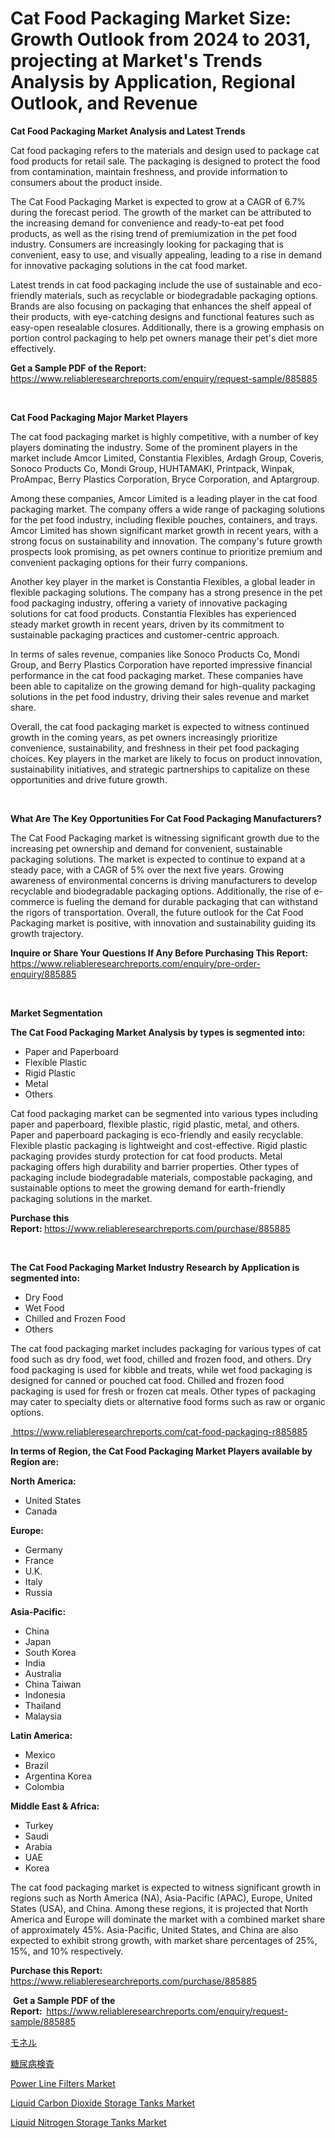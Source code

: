 <p><h1>Cat Food Packaging Market Size: Growth Outlook from 2024 to 2031, projecting at Market's Trends Analysis by Application, Regional Outlook, and Revenue</h1></p><p><strong>Cat Food Packaging Market Analysis and Latest Trends</strong></p>
<p><p>Cat food packaging refers to the materials and design used to package cat food products for retail sale. The packaging is designed to protect the food from contamination, maintain freshness, and provide information to consumers about the product inside.</p><p>The Cat Food Packaging Market is expected to grow at a CAGR of 6.7% during the forecast period. The growth of the market can be attributed to the increasing demand for convenience and ready-to-eat pet food products, as well as the rising trend of premiumization in the pet food industry. Consumers are increasingly looking for packaging that is convenient, easy to use, and visually appealing, leading to a rise in demand for innovative packaging solutions in the cat food market.</p><p>Latest trends in cat food packaging include the use of sustainable and eco-friendly materials, such as recyclable or biodegradable packaging options. Brands are also focusing on packaging that enhances the shelf appeal of their products, with eye-catching designs and functional features such as easy-open resealable closures. Additionally, there is a growing emphasis on portion control packaging to help pet owners manage their pet's diet more effectively.</p></p>
<p><strong>Get a Sample PDF of the Report:&nbsp;</strong> <a href="https://www.reliableresearchreports.com/enquiry/request-sample/885885">https://www.reliableresearchreports.com/enquiry/request-sample/885885</a></p>
<p>&nbsp;</p>
<p><strong>Cat Food Packaging Major Market Players</strong></p>
<p><p>The cat food packaging market is highly competitive, with a number of key players dominating the industry. Some of the prominent players in the market include Amcor Limited, Constantia Flexibles, Ardagh Group, Coveris, Sonoco Products Co, Mondi Group, HUHTAMAKI, Printpack, Winpak, ProAmpac, Berry Plastics Corporation, Bryce Corporation, and Aptargroup.</p><p>Among these companies, Amcor Limited is a leading player in the cat food packaging market. The company offers a wide range of packaging solutions for the pet food industry, including flexible pouches, containers, and trays. Amcor Limited has shown significant market growth in recent years, with a strong focus on sustainability and innovation. The company's future growth prospects look promising, as pet owners continue to prioritize premium and convenient packaging options for their furry companions.</p><p>Another key player in the market is Constantia Flexibles, a global leader in flexible packaging solutions. The company has a strong presence in the pet food packaging industry, offering a variety of innovative packaging solutions for cat food products. Constantia Flexibles has experienced steady market growth in recent years, driven by its commitment to sustainable packaging practices and customer-centric approach.</p><p>In terms of sales revenue, companies like Sonoco Products Co, Mondi Group, and Berry Plastics Corporation have reported impressive financial performance in the cat food packaging market. These companies have been able to capitalize on the growing demand for high-quality packaging solutions in the pet food industry, driving their sales revenue and market share.</p><p>Overall, the cat food packaging market is expected to witness continued growth in the coming years, as pet owners increasingly prioritize convenience, sustainability, and freshness in their pet food packaging choices. Key players in the market are likely to focus on product innovation, sustainability initiatives, and strategic partnerships to capitalize on these opportunities and drive future growth.</p></p>
<p>&nbsp;</p>
<p><strong>What Are The Key Opportunities For Cat Food Packaging Manufacturers?</strong></p>
<p><p>The Cat Food Packaging market is witnessing significant growth due to the increasing pet ownership and demand for convenient, sustainable packaging solutions. The market is expected to continue to expand at a steady pace, with a CAGR of 5% over the next five years. Growing awareness of environmental concerns is driving manufacturers to develop recyclable and biodegradable packaging options. Additionally, the rise of e-commerce is fueling the demand for durable packaging that can withstand the rigors of transportation. Overall, the future outlook for the Cat Food Packaging market is positive, with innovation and sustainability guiding its growth trajectory.</p></p>
<p><strong>Inquire or Share Your Questions If Any Before Purchasing This Report:</strong> <a href="https://www.reliableresearchreports.com/enquiry/pre-order-enquiry/885885">https://www.reliableresearchreports.com/enquiry/pre-order-enquiry/885885</a></p>
<p>&nbsp;</p>
<p><strong>Market Segmentation</strong></p>
<p><strong>The Cat Food Packaging Market Analysis by types is segmented into:</strong></p>
<p><ul><li>Paper and Paperboard</li><li>Flexible Plastic</li><li>Rigid Plastic</li><li>Metal</li><li>Others</li></ul></p>
<p><p>Cat food packaging market can be segmented into various types including paper and paperboard, flexible plastic, rigid plastic, metal, and others. Paper and paperboard packaging is eco-friendly and easily recyclable. Flexible plastic packaging is lightweight and cost-effective. Rigid plastic packaging provides sturdy protection for cat food products. Metal packaging offers high durability and barrier properties. Other types of packaging include biodegradable materials, compostable packaging, and sustainable options to meet the growing demand for earth-friendly packaging solutions in the market.</p></p>
<p><strong>Purchase this Report:&nbsp;</strong><a href="https://www.reliableresearchreports.com/purchase/885885">https://www.reliableresearchreports.com/purchase/885885</a></p>
<p>&nbsp;</p>
<p><strong>The Cat Food Packaging Market Industry Research by Application is segmented into:</strong></p>
<p><ul><li>Dry Food</li><li>Wet Food</li><li>Chilled and Frozen Food</li><li>Others</li></ul></p>
<p><p>The cat food packaging market includes packaging for various types of cat food such as dry food, wet food, chilled and frozen food, and others. Dry food packaging is used for kibble and treats, while wet food packaging is designed for canned or pouched cat food. Chilled and frozen food packaging is used for fresh or frozen cat meals. Other types of packaging may cater to specialty diets or alternative food forms such as raw or organic options.</p></p>
<p><a href="https://www.reliableresearchreports.com/cat-food-packaging-r885885">&nbsp;https://www.reliableresearchreports.com/cat-food-packaging-r885885</a></p>
<p><strong>In terms of Region, the Cat Food Packaging Market Players available by Region are:</strong></p>
<p>
    <p> <strong> North America: </strong>
        <ul>
            <li>United States</li>
            <li>Canada</li>
        </ul>
        </p> 
    <p> <strong> Europe: </strong>
        <ul>
            <li>Germany</li>
            <li>France</li>
            <li>U.K.</li>
            <li>Italy</li>
            <li>Russia</li>
        </ul>
        </p> 
    <p> <strong> Asia-Pacific: </strong>
        <ul>
            <li>China</li>
            <li>Japan</li>
            <li>South Korea</li>
            <li>India</li>
            <li>Australia</li>
            <li>China Taiwan</li>
            <li>Indonesia</li>
            <li>Thailand</li>
            <li>Malaysia</li>
        </ul>
        </p> 
    <p> <strong> Latin America: </strong>
        <ul>
            <li>Mexico</li>
            <li>Brazil</li>
            <li>Argentina Korea</li>
            <li>Colombia</li>
        </ul>
        </p> 
    <p> <strong> Middle East & Africa: </strong>
        <ul>
            <li>Turkey</li>
            <li>Saudi</li>
            <li>Arabia</li>
            <li>UAE</li>
            <li>Korea</li>
        </ul>
    </p>
    </p>
<p><p>The cat food packaging market is expected to witness significant growth in regions such as North America (NA), Asia-Pacific (APAC), Europe, United States (USA), and China. Among these regions, it is projected that North America and Europe will dominate the market with a combined market share of approximately 45%. Asia-Pacific, United States, and China are also expected to exhibit strong growth, with market share percentages of 25%, 15%, and 10% respectively.</p></p>
<p><strong>Purchase this Report: </strong><a href="https://www.reliableresearchreports.com/purchase/885885">https://www.reliableresearchreports.com/purchase/885885</a></p>
<p>&nbsp;<strong>Get a Sample PDF of the Report:&nbsp;&nbsp;</strong><a href="https://www.reliableresearchreports.com/enquiry/request-sample/885885">https://www.reliableresearchreports.com/enquiry/request-sample/885885</a></p>
<p><strong></strong></p>
<p><p><a href="https://github.com/dawson566/Market-Research-Report-List-1/blob/main/525105757703.md">モネル</a></p><p><a href="https://github.com/DeonBoer2023/Market-Research-Report-List-1/blob/main/815012557704.md">糖尿病検査</a></p><p><a href="https://www.linkedin.com/pulse/power-line-filters-market-research-report-its-history-forecast-n45yf">Power Line Filters Market</a></p><p><a href="https://github.com/JermaineCrona2023/Market-Research-Report-List-1/blob/main/liquid-carbon-dioxide-storage-tanks-market.md">Liquid Carbon Dioxide Storage Tanks Market</a></p><p><a href="https://github.com/AlysaLedner2023/Market-Research-Report-List-1/blob/main/liquid-nitrogen-storage-tanks-market.md">Liquid Nitrogen Storage Tanks Market</a></p></p>
